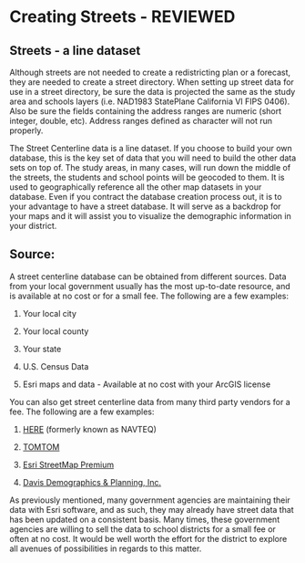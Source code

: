 # Creating Streets - REVIEWED
## Streets - a line dataset
Although streets are not needed to create a redistricting plan or a forecast, they are needed to create a street directory.  When setting up street data for use in a street directory, be sure the data is projected the same as the study area and schools layers (i.e. NAD1983 StatePlane California VI FIPS 0406).  Also be sure the fields containing the address ranges are numeric (short integer, double, etc). Address ranges defined as character will not run properly.

 

The Street Centerline data is a line dataset.  If you choose to build your own database, this is the key set of data that you will need to build the other data sets on top of.  The study areas, in many cases, will run down the middle of the streets, the students and school points will be geocoded to them.  It is used to geographically reference all the other map datasets in your database.  Even if you contract the database creation process out, it is to your advantage to have a street database.  It will serve as a backdrop for your maps and it will assist you to visualize the demographic information in your district.

## Source:
A street centerline database can be obtained from different sources. Data from your local government usually has the most up-to-date resource, and is available at no cost or for a small fee. The following are a few examples:

 

1. Your local city

1. Your local county

1. Your state

1. U.S. Census Data

1. Esri maps and data - Available at no cost with your ArcGIS license

 

 You can also get street centerline data from many third party vendors for a fee. The following are a few examples:

 

1. [HERE](https://www.here.com/) (formerly known as NAVTEQ)

1. [TOMTOM](https://www.tomtom.com/en_us/)

1. [Esri StreetMap Premium](https://www.esri.com/en-us/arcgis/products/arcgis-streetmap-premium/overview)

1. [Davis Demographics & Planning, Inc.](https://davisdemographics.com/consulting/)

 

As previously mentioned, many government agencies are maintaining their data with Esri software, and as such, they may already have street data that has been updated on a consistent basis.  Many times, these government agencies are willing to sell the data to school districts for a small fee or often at no cost.  It would be well worth the effort for the district to explore all avenues of possibilities in regards to this matter.  
